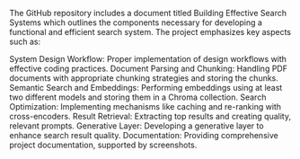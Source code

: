The GitHub repository includes a document titled Building Effective Search Systems which outlines the components necessary for developing a functional and efficient search system. The project emphasizes key aspects such as:

System Design Workflow: Proper implementation of design workflows with effective coding practices.
Document Parsing and Chunking: Handling PDF documents with appropriate chunking strategies and storing the chunks.
Semantic Search and Embeddings: Performing embeddings using at least two different models and storing them in a Chroma collection.
Search Optimization: Implementing mechanisms like caching and re-ranking with cross-encoders.
Result Retrieval: Extracting top results and creating quality, relevant prompts.
Generative Layer: Developing a generative layer to enhance search result quality.
Documentation: Providing comprehensive project documentation, supported by screenshots.


